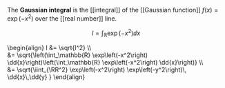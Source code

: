 The **Gaussian integral** is the [[integral]] of the [[Gaussian function]] $f(x) = \exp\left(-x^2\right)$ over the [[real number]] line.

$$
I = \int_\mathbb{R} \exp\left(-x^2\right) \dd{x}
$$

\begin{align}
I &= \sqrt{I^2} \\\\\
&= \sqrt{\left(\int_\mathbb{R} \exp\left(-x^2\right) \dd{x}\right)\left(\int_\mathbb{R} \exp\left(-x^2\right) \dd{x}\right)} \\\\\
&= \sqrt{\iint_{\RR^2} \exp\left(-x^2\right) \exp\left(-y^2\right)\\, \dd{x}\\,\dd{y} }
\end{align}